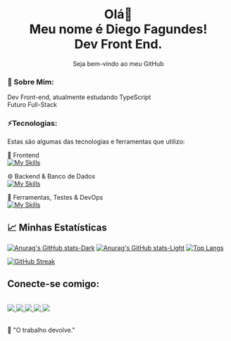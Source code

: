 <h1 align='center'>
  Olá👋
  <br>
  Meu nome é Diego Fagundes!
  <br>
  Dev Front End.
</h1>
<p align='center'>
  Seja bem-vindo ao meu GitHub
</p>

### 💫 Sobre Mim:
Dev Front-end, atualmente estudando TypeScript
<br>
Futuro Full-Stack

### ⚡Tecnologias:

Estas são algumas das tecnologias e ferramentas que utilizo:

🎨 Frontend <br>
[![My Skills](https://skillicons.dev/icons?i=html,css,js,ts,bootstrap,vue,react,nextjs,tailwind,styledcomponents,sass,vite)](https://skillicons.dev)

⚙️ Backend & Banco de Dados <br>
[![My Skills](https://skillicons.dev/icons?i=nodejs,express,prisma,mongodb,supabase,postgres,firebase)](https://skillicons.dev)

🧪 Ferramentas, Testes & DevOps <br>
[![My Skills](https://skillicons.dev/icons?i=docker,gcp,npm,yarn,pnpm,powershell,postman,figma,jest,vitest,bitbucket,mint)](https://skillicons.dev)
<br>

<h2>
  📈 Minhas Estatísticas
</h2>

[![Anurag's GitHub stats-Dark](https://github-readme-stats.vercel.app/api?username=dev-fagundes01&show_icons=true&theme=dark#gh-dark-mode-only)](https://github.com/dev-fagundes01/github-readme-stats#gh-dark-mode-only)
[![Anurag's GitHub stats-Light](https://github-readme-stats.vercel.app/api?username=dev-fagundes01&show_icons=true&theme=default#gh-light-mode-only)](https://github.com/dev-fagundes01/github-readme-stats#gh-light-mode-only) [![Top Langs](https://github-readme-stats.vercel.app/api/top-langs/?username=dev-fagundes01&layout=donut&theme=dark)](https://github.com/dev-fagundes01/github-readme-stats) 

[![GitHub Streak](https://streak-stats.demolab.com/?user=dev-fagundes01&theme=dark)](https://git.io/streak-stats) 

<h2>Conecte-se comigo:</h2>

<div style="display: inline_block">
  <br>
  <a href="https://www.linkedin.com/in/diego-fagundes-da-silva-694ab71b3/" target="_blank" rel="nofollow">
    <img src="https://img.shields.io/badge/LinkedIn-0077B5?style=for-the-badge&logo=linkedin&logoColor=white" target="_blank">
  </a>
    <a href='https://t.me/DiegoSilva1919' target='_blank' rel="nofollow">
    <img src='https://img.shields.io/badge/Telegram-2CA5E0?style=for-the-badge&logo=telegram&logoColor=white'>
  </a>
  <a href="https://wa.me/qr/EBYVIZJRG3FPF1" target='_blank' rel="nofollow">
    <img src='https://img.shields.io/badge/WhatsApp-25D366?style=for-the-badge&logo=whatsapp&logoColor=white'>
  </a>
  <a href='mailto:fagundesdiego2015bolcombr@gmail.com' target='_blank' rel="nofollow">
    <img src='https://img.shields.io/badge/Gmail-D14836?style=for-the-badge&logo=gmail&logoColor=white'>
  </a>
  <a href="https://portifolio-react-rosy.vercel.app/" rel="nofollow">
    <img src="https://img.shields.io/badge/Portfolio-F80000?style=for-the-badge&logo=portfolio&logoColor=black">
  </a>
</div>
    
<br>

🧠 "O trabalho devolve."
